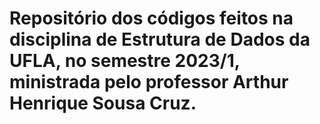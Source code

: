 # Repositório dos códigos feitos na disciplina de Estrutura de Dados da UFLA, no semestre 2023/1, ministrada pelo professor Arthur Henrique Sousa Cruz.
